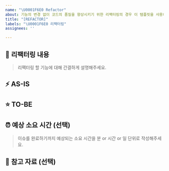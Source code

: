 ```yaml
---
name: "\U0001F6E0️ Refactor"
about: 기능의 변경 없이 코드의 품질을 향상시키기 위한 리팩터링의 경우 이 템플릿을 사용하시면 됩니다.
title: "[REFACTOR]"
labels: "\U0001F6E0️ 리팩터링"
assignees: ''

---
```


## 💬 리팩터링 내용

> 리팩터링 할 기능에 대해 간결하게 설명해주세요.

## ⚡️ AS-IS

## ⭐️ TO-BE

## ⏰ 예상 소요 시간 (선택)

> 이슈를 완료하기까지 예상되는 소요 시간을 분 or 시간 or 일 단위로 작성해주세요.

## 📁 참고 자료 (선택)
